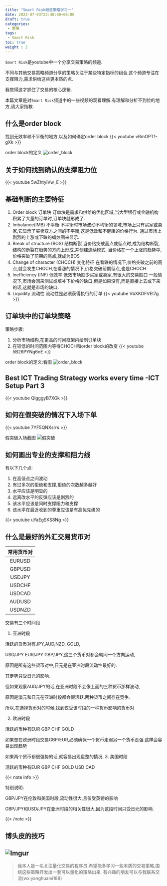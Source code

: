 ```yaml
---
title: "Smart Risk频道策略学习一"
date: 2023-07-03T22:40:08+08:00
draft: true
categories:
 - 策略
tags:
 - Smart Risk
toc: true
weight : 2
---
```


`Smart Risk`是youtube中一个分享交易策略的频道.

不同与其他交易策略频道分享的策略关注于某些特定指标的组合,这个频道专注在支撑阻力,需求供给这些更本质的点.

我觉得这才抓住了交易的核心逻辑.

本篇文章是对`Smart Risk`频道中的一些视频的观看理解.有理解和分析不到位的地方,请大家指教.

## 什么是order block
找到无效率和不平衡的地方,以及如何确定order block
{{< youtube vRmOPT1-gXk >}}

order block的定义
![order_block](https://i.imgur.com/P1Suvkc.png)

## 关于如何找到确认的支撑阻力位
{{< youtube 5wZhtyiVw_E >}}

## 基础判断的主要特征
1. Order block 订单块
订单块是需求和供给的优化区域,当大型银行或金融机构积累了大量的订单时,订单块就形成了.
2. Imbalance(IMB) 不平衡
不平衡时市场波动不均衡的领域,市场上只有买家或卖家,它显示了买卖双方之间的不平衡,这是低效和不健康的价格行为.
通过市场上剧烈的上涨或下跌的蜡烛图来显示.
3. Break of structure (BOS) 结构断裂
当价格突破高点或低点时,成为结构断裂,结构的断裂在趋势的方向上形成,并创建连续模式.
当价格在一个上涨的趋势中,价格突破了前期的高点,就成为BOS
4. Change of character (CHOCH) 变化特征
在看跌的情况下,价格突破之前的高点,就会发生CHOCH,在看涨的情况下,价格突破前期低点,也是CHOCH
5. Inefficiency (INF) 低效率
低效市场缺少买家或卖家,有很大的交易缺口
一般情况下,市场会回来测试或填补下价格的缺口,但是如果没有,而是直接上去或下来的话,这就是市场的缺口.
6. Liquidity 流动性
流动性是必须获得执行的订单
{{< youtube VbXKDFVEt7g >}}

## 订单块中的订单块策略
策略步骤:
1. 分析市场结构,在更高的时间框架内绘制订单块
2. 在较低的时间范围内等待CHOCH和order block的改变
{{< youtube 5B26PYNg6nE >}}

order block的定义:看图
![order_block](https://i.imgur.com/P1Suvkc.png)

## Best ICT Trading Strategy works every time -ICT Setup Part 3
{{< youtube QlgggyB7XGk >}}

## 如何在假突破的情况下入场下单

{{< youtube 7YF5QNXsrrs >}}

假突破入场截图
![假突破](https://i.imgur.com/9W4NhDs.png)


## 如何画出专业的支撑和阻力线
有以下几个点:
1. 在高低点之间波动
2. 有过多次的拒绝和支撑,拒绝的次数越多越好
3. 水平应该是明显的
4. 远离改水平的反弹应该是剧烈的
5. 该水平应该是同时支撑阻力和支撑
6. 该水平在最近收到的尊重应该是有高优先级的

{{< youtube uYaEgSKS8Ng >}}

## 什么是最好的外汇交易货币对
|常用货币对|
|:---:|
|EURUSD|
|GBPUSD|
|USDJPY|
|USDCHF|
|USDCAD|
|AUDUSD|
|USDNZD|

交易有三个时间段
1.  亚洲时段

活跃的货币对有JPY,AUD,NZD, GOLD,

USD/JPY EUR/JPY GBP/JPY,这三个货币对都会朝同一个方向运动,

原因是所有这些货币对中,日元是在亚洲时段流动性最好的.

其走势只受日元的影响.

但如果观察AUD/JPY的话,在亚洲时段不会像上面的三种货币那样波动,

原因是澳元和日元在亚洲时段都会很活跃.两种货币之间存在竞争.

所以,在选择货币对的时候,找到仅受该时段的一种货币影响的货币对.

2. 欧洲时段

活跃的币种有EUR GBP CHF GOLD

如果想在欧洲时段交易GBP/EUR,必须确保一个货币走弱另一个货币走强.这样会容易出现趋势

如果两个货币都很强势的话,就容易出现盘整的情况.
3. 美国时段

活跃的币种有EUR GBP CHF GOLD USD CAD 

{{< note info >}}

特别说明: 

GBP/JPY在伦敦和美国时段,流动性很大,且仅受英镑的影响

GBP/JPY和USD/JPY在亚洲时段的相关性很大,因为这段时间只受日元的影响.

{{< /note >}}

## 博头皮的技巧

![Imgur](https://i.imgur.com/j6ouvEF.gif)
---

> 我本人是一名关注量化交易的程序员,希望能多学习一些本质的交易策略,围绕这些策略开发出一套可以量化的策略出来.
> 有兴趣的朋友可以与我联系交流(wx:yanghualei188)

